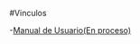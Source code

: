 #Vinculos

-[Manual de Usuario(En proceso)](https://utpac-my.sharepoint.com/:w:/g/personal/irving_villarreal1_utp_ac_pa/EW53mz8clL9CoGw4hYGzTj0BcOsltbbKBAVAkfjaoUzIaw?e=IamTcd)
